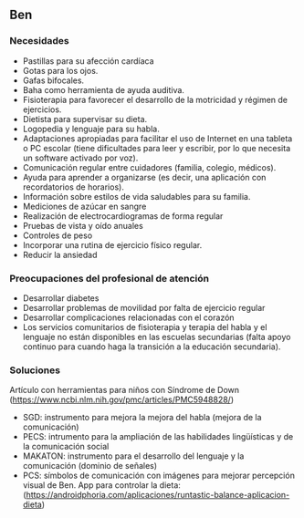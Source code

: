 ## Ben

### Necesidades 
-   Pastillas para su afección cardíaca
-   Gotas para los ojos.
-   Gafas bifocales.
-   Baha como herramienta de ayuda auditiva.
-   Fisioterapia para favorecer el desarrollo de la motricidad y régimen de ejercicios.
-   Dietista para supervisar su dieta.
-   Logopedia y lenguaje para su habla.
-   Adaptaciones apropiadas para facilitar el uso de Internet en una tableta o PC escolar (tiene dificultades para leer y escribir, por lo que necesita un software activado por voz).
-   Comunicación regular entre cuidadores (familia, colegio, médicos).
-   Ayuda para aprender a organizarse (es decir, una aplicación con recordatorios de horarios).
-   Información sobre estilos de vida saludables para su familia.
-   Mediciones de azúcar en sangre
-   Realización de electrocardiogramas de forma regular
-   Pruebas de vista y oído anuales
-   Controles de peso
-   Incorporar una rutina de ejercicio físico regular.
-   Reducir la ansiedad

### Preocupaciones del profesional de atención 
- Desarrollar diabetes
- Desarrollar problemas de movilidad por falta de ejercicio regular
- Desarrollar complicaciones relacionadas con el corazón
- Los servicios comunitarios de fisioterapia y terapia del habla y el lenguaje no están disponibles en las escuelas secundarias (falta apoyo continuo para cuando haga la transición a la educación secundaria).

### Soluciones
Artículo con herramientas para niños con Síndrome de Down (https://www.ncbi.nlm.nih.gov/pmc/articles/PMC5948828/)
- SGD: instrumento para mejora la mejora del habla (mejora de la comunicación)
- PECS: intrumento para la ampliación de las habilidades lingüísticas y de la comunicación social
- MAKATON: instrumento para el desarrollo del lenguaje y la comunicación (dominio de señales)
- PCS: símbolos de comunicación con imágenes para mejorar percepción visual de Ben.
App para controlar la dieta: (https://androidphoria.com/aplicaciones/runtastic-balance-aplicacion-dieta)


